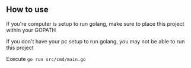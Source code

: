 ## How to use

If you're computer is setup to run golang, make sure to place this project within your GOPATH

If you don't have your pc setup to run golang, you may not be able to run this project

Execute `go run src/cmd/main.go`
